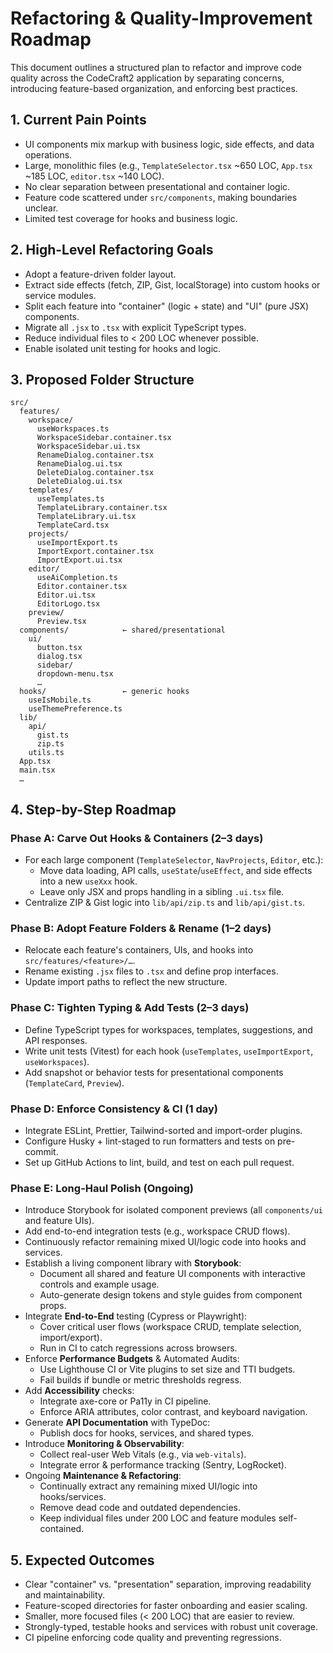 # Refactoring & Quality-Improvement Roadmap

This document outlines a structured plan to refactor and improve code quality across the CodeCraft2 application by separating concerns, introducing feature-based organization, and enforcing best practices.

## 1. Current Pain Points

- UI components mix markup with business logic, side effects, and data operations.
- Large, monolithic files (e.g., `TemplateSelector.tsx` ~650 LOC, `App.tsx` ~185 LOC, `editor.tsx` ~140 LOC).
- No clear separation between presentational and container logic.
- Feature code scattered under `src/components`, making boundaries unclear.
- Limited test coverage for hooks and business logic.

## 2. High-Level Refactoring Goals

- Adopt a feature-driven folder layout.
- Extract side effects (fetch, ZIP, Gist, localStorage) into custom hooks or service modules.
- Split each feature into "container" (logic + state) and "UI" (pure JSX) components.
- Migrate all `.jsx` to `.tsx` with explicit TypeScript types.
- Reduce individual files to < 200 LOC whenever possible.
- Enable isolated unit testing for hooks and logic.

## 3. Proposed Folder Structure

```plaintext
src/
  features/
    workspace/
      useWorkspaces.ts
      WorkspaceSidebar.container.tsx
      WorkspaceSidebar.ui.tsx
      RenameDialog.container.tsx
      RenameDialog.ui.tsx
      DeleteDialog.container.tsx
      DeleteDialog.ui.tsx
    templates/
      useTemplates.ts
      TemplateLibrary.container.tsx
      TemplateLibrary.ui.tsx
      TemplateCard.tsx
    projects/
      useImportExport.ts
      ImportExport.container.tsx
      ImportExport.ui.tsx
    editor/
      useAiCompletion.ts
      Editor.container.tsx
      Editor.ui.tsx
      EditorLogo.tsx
    preview/
      Preview.tsx
  components/            ← shared/presentational
    ui/
      button.tsx
      dialog.tsx
      sidebar/
      dropdown-menu.tsx
      …
  hooks/                 ← generic hooks
    useIsMobile.ts
    useThemePreference.ts
  lib/
    api/
      gist.ts
      zip.ts
    utils.ts
  App.tsx
  main.tsx
  …
```

## 4. Step-by-Step Roadmap

### Phase A: Carve Out Hooks & Containers (2–3 days)

- For each large component (`TemplateSelector`, `NavProjects`, `Editor`, etc.):
  - Move data loading, API calls, `useState`/`useEffect`, and side effects into a new `useXxx` hook.
  - Leave only JSX and props handling in a sibling `.ui.tsx` file.
- Centralize ZIP & Gist logic into `lib/api/zip.ts` and `lib/api/gist.ts`.

### Phase B: Adopt Feature Folders & Rename (1–2 days)

- Relocate each feature's containers, UIs, and hooks into `src/features/<feature>/…`.
- Rename existing `.jsx` files to `.tsx` and define prop interfaces.
- Update import paths to reflect the new structure.

### Phase C: Tighten Typing & Add Tests (2–3 days)

- Define TypeScript types for workspaces, templates, suggestions, and API responses.
- Write unit tests (Vitest) for each hook (`useTemplates`, `useImportExport`, `useWorkspaces`).
- Add snapshot or behavior tests for presentational components (`TemplateCard`, `Preview`).

### Phase D: Enforce Consistency & CI (1 day)

- Integrate ESLint, Prettier, Tailwind-sorted and import-order plugins.
- Configure Husky + lint-staged to run formatters and tests on pre-commit.
- Set up GitHub Actions to lint, build, and test on each pull request.

### Phase E: Long-Haul Polish (Ongoing)

- Introduce Storybook for isolated component previews (all `components/ui` and feature UIs).
- Add end-to-end integration tests (e.g., workspace CRUD flows).
- Continuously refactor remaining mixed UI/logic code into hooks and services.
- Establish a living component library with **Storybook**:
  - Document all shared and feature UI components with interactive controls and example usage.
  - Auto-generate design tokens and style guides from component props.
- Integrate **End-to-End** testing (Cypress or Playwright):
  - Cover critical user flows (workspace CRUD, template selection, import/export).
  - Run in CI to catch regressions across browsers.
- Enforce **Performance Budgets** & Automated Audits:
  - Use Lighthouse CI or Vite plugins to set size and TTI budgets.
  - Fail builds if bundle or metric thresholds regress.
- Add **Accessibility** checks:
  - Integrate axe-core or Pa11y in CI pipeline.
  - Enforce ARIA attributes, color contrast, and keyboard navigation.
- Generate **API Documentation** with TypeDoc:
  - Publish docs for hooks, services, and shared types.
- Introduce **Monitoring & Observability**:
  - Collect real-user Web Vitals (e.g., via `web-vitals`).
  - Integrate error & performance tracking (Sentry, LogRocket).
- Ongoing **Maintenance & Refactoring**:
  - Continually extract any remaining mixed UI/logic into hooks/services.
  - Remove dead code and outdated dependencies.
  - Keep individual files under 200 LOC and feature modules self-contained.

## 5. Expected Outcomes

- Clear "container" vs. "presentation" separation, improving readability and maintainability.
- Feature-scoped directories for faster onboarding and easier scaling.
- Smaller, more focused files (< 200 LOC) that are easier to review.
- Strongly-typed, testable hooks and services with robust unit coverage.
- CI pipeline enforcing code quality and preventing regressions.
